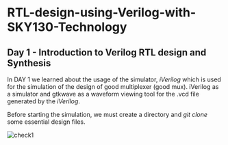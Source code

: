 # RTL-design-using-Verilog-with-SKY130-Technology
## Day 1 - Introduction to Verilog RTL design and Synthesis

In DAY 1  we learned about the usage of the simulator, *iVerilog* which is used for the simulation of the design of good multiplexer (good mux). iVerilog as a simulator and gtkwave as a waveform viewing tool for the .vcd file generated by the *iVerilog*.


Before starting the simulation, we must create a directory and *git clone* some essential design files.


![check1](https://user-images.githubusercontent.com/89923461/131775805-5b674b57-d563-402b-b676-8ab438943a30.png)

